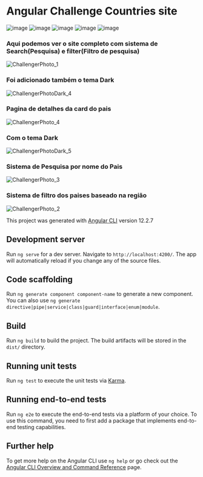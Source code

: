 # Angular Challenge Countries site
![image](https://user-images.githubusercontent.com/81401104/156707098-90651277-61a7-4d7f-bee2-c5523467fcdb.png)
![image](https://user-images.githubusercontent.com/81401104/156707093-ed66c50d-aadd-4fbe-a568-cc8cae2ad07b.png)
![image](https://user-images.githubusercontent.com/81401104/156707161-54e4f108-d06d-4465-a326-1189633d7ee5.png)
![image](https://user-images.githubusercontent.com/81401104/156707109-4c13d216-36a6-40a0-939e-02e049044f58.png)
![image](https://user-images.githubusercontent.com/81401104/156707120-48352b7e-1d54-4c54-91d7-06b0c1ef8827.png)


### Aqui podemos ver o site completo com sistema de Search(Pesquisa) e filter(Filtro de pesquisa)

![ChallengerPhoto_1](https://user-images.githubusercontent.com/81401104/156706463-480f4b83-feb6-4b1e-8096-35d2549ce30c.png)
### Foi adicionado também o tema Dark 


![ChallengerPhotoDark_4](https://user-images.githubusercontent.com/81401104/156706467-a7a795f1-86b4-406e-bcf9-4779d846d888.png)

### Pagina de detalhes da card do pais

![ChallengerPhoto_4](https://user-images.githubusercontent.com/81401104/156706500-8e1bf6df-8d47-426c-a8a7-e64747a5da21.png)

### Com o tema Dark

![ChallengerPhotoDark_5](https://user-images.githubusercontent.com/81401104/156706512-f168342f-f1ea-425d-91e5-11924569a190.png)

### Sistema de Pesquisa por nome do Pais
![ChallengerPhoto_3](https://user-images.githubusercontent.com/81401104/156706526-138f7f96-7961-4e55-a299-bc6030e9b387.png)

### Sistema de filtro dos paises baseado na região

![ChallengerPhoto_2](https://user-images.githubusercontent.com/81401104/156706998-46596a2e-c421-4a21-9826-9af88665f200.png)

This project was generated with [Angular CLI](https://github.com/angular/angular-cli) version 12.2.7


## Development server

Run `ng serve` for a dev server. Navigate to `http://localhost:4200/`. The app will automatically reload if you change any of the source files.

## Code scaffolding

Run `ng generate component component-name` to generate a new component. You can also use `ng generate directive|pipe|service|class|guard|interface|enum|module`.

## Build

Run `ng build` to build the project. The build artifacts will be stored in the `dist/` directory.

## Running unit tests

Run `ng test` to execute the unit tests via [Karma](https://karma-runner.github.io).

## Running end-to-end tests

Run `ng e2e` to execute the end-to-end tests via a platform of your choice. To use this command, you need to first add a package that implements end-to-end testing capabilities.

## Further help

To get more help on the Angular CLI use `ng help` or go check out the [Angular CLI Overview and Command Reference](https://angular.io/cli) page.
